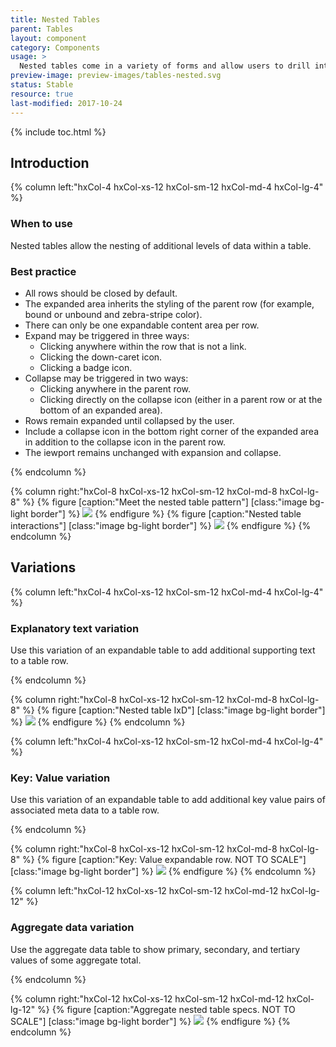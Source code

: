 ```yaml
---
title: Nested Tables
parent: Tables
layout: component
category: Components
usage: >
  Nested tables come in a variety of forms and allow users to drill into additional data within a table row. By hiding this data behind a user interaction, the interface adheres to the low cognitive load goals of the table pattern, while allowing for more data rich layouts.
preview-image: preview-images/tables-nested.svg
status: Stable
resource: true
last-modified: 2017-10-24
---
```


{% include toc.html %}

## Introduction

<div class="hxRow"  markdown="1">

{% column left:"hxCol-4 hxCol-xs-12 hxCol-sm-12 hxCol-md-4 hxCol-lg-4" %}

### When to use

Nested tables allow the nesting of additional levels of data within a table.

### Best practice

- All rows should be closed by default.
- The expanded area inherits the styling of the parent row (for example, bound or unbound and zebra-stripe color).
- There can only be one expandable content area per row.
- Expand may be triggered in three ways:
	- Clicking anywhere within the row that is not a link.
	- Clicking the down-caret icon.
	- Clicking a badge icon.
- Collapse may be triggered in two ways:
	- Clicking anywhere in the parent row.
	- Clicking directly on the collapse icon (either in a parent row or at the bottom of an expanded area).
- Rows remain expanded until collapsed by the user.
- Include a collapse icon in the bottom right corner of the expanded area in addition to the collapse icon in the parent row.
- The iewport remains unchanged with expansion and collapse.

{% endcolumn %}

{% column right:"hxCol-8 hxCol-xs-12 hxCol-sm-12 hxCol-md-8 hxCol-lg-8" %}
{% figure [caption:"Meet the nested table pattern"] [class:"image bg-light border"] %}
![]({{site.url}}/assets/images/components/tables/nested-tables/tables-nested-hero.svg)
{% endfigure %}
{% figure [caption:"Nested table interactions"] [class:"image bg-light border"] %}
![]({{site.url}}/assets/images/components/tables/nested-tables/tables-nested-ixd.svg)
{% endfigure %}
{% endcolumn %}

</div>

## Variations

<div class="hxRow"  markdown="1">

{% column left:"hxCol-4 hxCol-xs-12 hxCol-sm-12 hxCol-md-4 hxCol-lg-4" %}
### Explanatory text variation

Use this variation of an expandable table to add additional supporting text to a table row.

{% endcolumn %}

{% column right:"hxCol-8 hxCol-xs-12 hxCol-sm-12 hxCol-md-8 hxCol-lg-8" %}
{% figure [caption:"Nested table IxD"] [class:"image bg-light border"] %}
![]({{site.url}}/assets/images/components/tables/nested-tables/tables-explanatory.svg)
{% endfigure %}
{% endcolumn %}

</div>

<div class="hxRow"  markdown="1">

{% column left:"hxCol-4 hxCol-xs-12 hxCol-sm-12 hxCol-md-4 hxCol-lg-4" %}

### Key: Value variation

Use this variation of an expandable table to add additional key value pairs of associated meta data to a table row.

{% endcolumn %}

{% column right:"hxCol-8 hxCol-xs-12 hxCol-sm-12 hxCol-md-8 hxCol-lg-8" %}
{% figure [caption:"Key: Value expandable row. NOT TO SCALE"] [class:"image bg-light border"] %}
![]({{site.url}}/assets/images/components/tables/nested-tables/tables-key-value.svg)
{% endfigure %}
{% endcolumn %}

</div>

<div class="hxRow"  markdown="1">

{% column left:"hxCol-12 hxCol-xs-12 hxCol-sm-12 hxCol-md-12 hxCol-lg-12" %}

### Aggregate data variation

Use the aggregate data table to show primary, secondary, and tertiary values of some aggregate total. 

{% endcolumn %}

{% column right:"hxCol-12 hxCol-xs-12 hxCol-sm-12 hxCol-md-12 hxCol-lg-12" %}
{% figure [caption:"Aggregate nested table specs. NOT TO SCALE"] [class:"image bg-light border"] %}
![]({{site.url}}/assets/images/components/tables/nested-tables/tables-aggregate.svg)
{% endfigure %}
{% endcolumn %}

</div>
